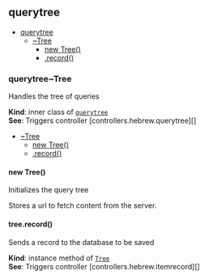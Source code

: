 <a name="module_querytree"></a>

## querytree

* [querytree](#module_querytree)
    * [~Tree](#module_querytree..Tree)
        * [new Tree()](#new_module_querytree..Tree_new)
        * [.record()](#module_querytree..Tree+record)

<a name="module_querytree..Tree"></a>

### querytree~Tree
Handles the tree of queries

**Kind**: inner class of [<code>querytree</code>](#module_querytree)  
**See**: Triggers controller [controllers.hebrew.querytree][]  

* [~Tree](#module_querytree..Tree)
    * [new Tree()](#new_module_querytree..Tree_new)
    * [.record()](#module_querytree..Tree+record)

<a name="new_module_querytree..Tree_new"></a>

#### new Tree()
Initializes the query tree

Stores a url to fetch content from the server.

<a name="module_querytree..Tree+record"></a>

#### tree.record()
Sends a record to the database to be saved

**Kind**: instance method of [<code>Tree</code>](#module_querytree..Tree)  
**See**: Triggers controller [controllers.hebrew.itemrecord][]  
